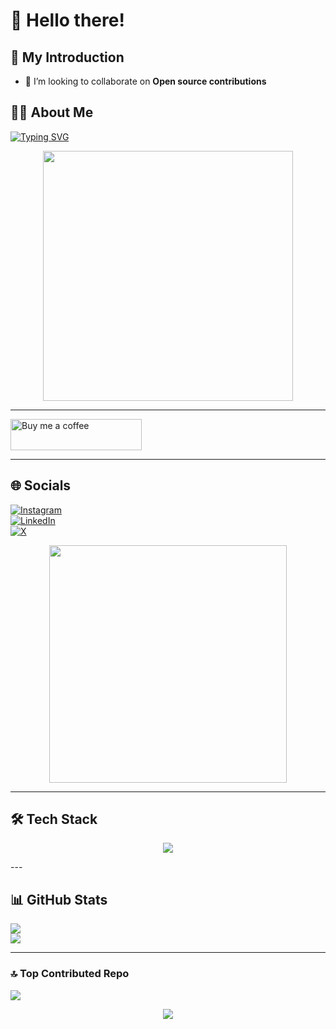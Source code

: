 # 👋 Hello there!  
  
## 🧠 My Introduction  

- 👯 I’m looking to collaborate on **Open source contributions**

## 🙏🏾 About Me

[![Typing SVG](https://readme-typing-svg.demolab.com?font=Fira+Code&pause=1000&color=22C55E&width=435&lines=I'm+Manu+Clarence+Dankwa!;Electrical+Engineering+Student+⚡;Aspiring+Tech+Expert+%F0%9F%92%BB;Software+Engineer+%F0%9F%A7%91%E2%80%8D%F0%9F%92%BB;AI+and+Data+Explorer+%F0%9F%94%8D)](https://git.io/typing-svg)

<div align="center">
  <img src="https://media.giphy.com/media/v1.Y2lkPTc5MGI3NjExdTFldjF2d3BpdDI1amF4ZzRoZWxsaDBxb2doZDIyNnB0YzB0bG1jMCZjdD1n/WFZvB7VIXBgiz3oDXE/giphy.gif" width="400" />
</div>

---

<a href="https://buymeacoffee.com/manuclarann">
  <img src="https://cdn.buymeacoffee.com/buttons/v2/default-green.png" width="210" height="50" alt="Buy me a coffee" />
</a>

---

## 🌐 Socials

[![Instagram](https://img.shields.io/badge/Instagram-%23E4405F.svg?logo=Instagram&logoColor=white)](https://instagram.com/_i.am.clarence_)  
[![LinkedIn](https://img.shields.io/badge/LinkedIn-%230077B5.svg?logo=linkedin&logoColor=white)](https://linkedin.com/in/clarence-dankwa-manu-73a3b9313/)  
[![X](https://img.shields.io/badge/X-black.svg?logo=X&logoColor=white)](https://x.com/thenme_clarence)

<div align="center">
  <img src="https://media.giphy.com/media/v1.Y2lkPTc5MGI3NjExazdrbDhvdGFuNjhzOWY4OTJoZ3BuZHN2YzM1dWNsdG4yemE5cW03aCZjdD1n/26tn33aiTi1jkl6H6/giphy.gif" width="380" />
</div>

---

## 🛠 Tech Stack

<p align="center">
  <img src="https://skillicons.dev/icons?i=js,ts,react,python,java,cpp,mysql,html,css,figma,vscode,github,git,linux,wordpress" />
</p>
---
 
## 📊 GitHub Stats

![](https://github-readme-stats.vercel.app/api?username=umclarence1&theme=vue-dark&hide_border=false&include_all_commits=false&count_private=false)  
![](https://github-readme-streak-stats.herokuapp.com/?user=umclarence1&theme=vue-dark&hide_border=false)

---

### 🔝 Top Contributed Repo

![](https://github-contributor-stats.vercel.app/api?username=umclarence1&limit=5&theme=dark&combine_all_yearly_contributions=true)

<div align="center">
  <img src="https://camo.githubusercontent.com/87fbe3abb84d5f5d6790f6ff595f7a889b3f3c0035f5beeafaef0d11042addfd/68747470733a2f2f6d656469612e74656e6f722e636f6d2f696d616765732f30333732366366393734313732343931643561333438643061633235313235622f74656e6f722e676966" />
</div>
